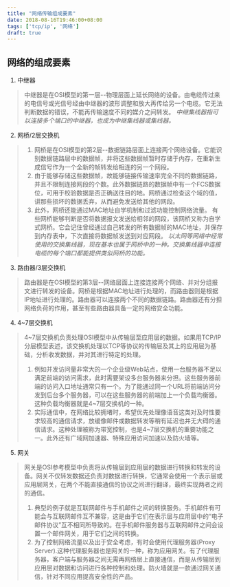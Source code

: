 ```yaml
---
title: "网络传输组成要素"
date: 2018-08-16T19:46:00+08:00
tags: ['tcp/ip', '网络']
draft: true
---
```

## 网络的组成要素
1. 中继器
>中继器是在OSI模型的第一层--物理层面上延长网络的设备。由电缆传过来的电信号或光信号经由中继器的波形调整和放大再传给另一个电缆。它无法判断数据的错误，不能再传输速度不同的媒介之间转发。
*中继集线器指可以连接多个端口的中继器，也成为中继集线器或集线器。*
2. 网桥/2层交换机
> 1. 网桥是在OSI模型的第2层--数据链路层面上连接两个网络设备。它能识别数据链路层中的数据帧，并将这些数据帧暂时存储于内存，在重新生成信号作为一个全新的帧转发给相连的另一个网段。
> 2. 由于能够存储这些数据帧，故能够链接传输速率完全不同的数据链路，并且不限制连接网段的个数。此外数据链路的数据帧中有一个FCS数据位，可用于校验数据是否正确送往目的地。网桥通过检查这个域的值，讲那些损坏的数据丢弃，从而避免发送给其他的网段。
>3. 此外，网桥还能通过MAC地址自学机制和过滤功能控制网络流量。
有些网桥能够判断是否将数据报文发送给相邻的网段，该网桥又称为自学式网桥。它会记住曾经通过自己转发的所有数据帧的MAC地址，并保存到内存表中，下次直接将数据帧发送到对应网段。
*以太网等网络中经常使用的交换集线器，现在基本也属于网桥中的一种。交换集线器中连接电缆的每个端口都能提供类似网桥的功能。*

3. 路由器/3层交换机
> 路由器是在OSI模型的第3层--网络层面上连接连接两个网络、并对分组报文进行转发的设备。网桥是根据MAC地址进行处理的，而路由器则是根据IP地址进行处理的。路由器可以连接两个不同的数据链路。路由器还有分担网络负荷的作用，甚至有些路由器具备一定的网络安全功能。
4.  4~7层交换机
>4~7层交换机负责处理OSI模型中从传输层至应用层的数据。如果用TCP/IP分层模型表述，该交换机处理以TCP等协议的传输层及其上的应用层为基础，分析收发数据，并对其进行特定的处理。
>1. 例如并发访问量非常大的一个企业级Web站点，使用一台服务器不足以满足前端的访问需求，此时需要架设多台服务器来分担。这些服务器前端的访问入口地址通常只有一个。为了能通过同一个URL将前端访问分发到后台多个服务器，可以在这些服务器的前端加上一个负载均衡器。这种负载均衡器就是4~7层交换机的一种。
>2. 实际通信中，在网络比较拥堵时，希望优先处理像语音这类对及时性要求较高的通信请求，放缓像邮件或数据转发等稍有延迟也并无大碍的通信请求。这种处理被称为带宽控制，也是4~7层交换机的重要功能之一。此外还有广域网加速器、特殊应用访问加速以及防火墙等。
5.  网关
>网关是OSI参考模型中负责将从传输层到应用层的数据进行转换和转发的设备。网关不仅转发数据还负责对数据进行转换，它通常会使用一个表示层或应用层网关，在两个不能直接通信的协议之间进行翻译，最终实现两者之间的通信。
>1. 典型的例子就是互联网邮件与手机邮件之间的转换服务。手机邮件有可能会与互联网邮件互不兼容，这是由于它们在表示层与应用层中的“电子邮件协议”互不相同所导致的。在手机邮件服务器与互联网邮件之间会设置一个邮件网关，用于它们之间的转换。
>2. 为了控制网络流量以及出于安全考虑，有时会使用代理服务器(Proxy Server).这种代理服务器也是网关的一种，称为应用网关。有了代理服务器，客户端与服务器之间无需再网络层上直接通信，而是从传输层到应用层对数据和访问进行各种控制和处理。防火墙就是一款通过网关通信，针对不同应用提高安全性的产品。
